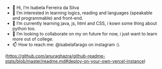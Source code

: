 - 👋 Hi, I’m Isabela Ferreira da Silva 
- 👀 I’m interested in learning logics, reading and languages (speakable and programmable) and front-end.
- 🌱 I’m currently learning java, js, html and CSS, i kown some thing about python too.
- 💞️ I’m looking to collaborate on my on future for now, i just want to learn more out of college.
- 📫 How to reach me: @isabelafarago on instagram :).

(https://github.com/anuraghazra/github-readme-stats/blob/master/readme.md#deploy-on-your-own-vercel-instance)
